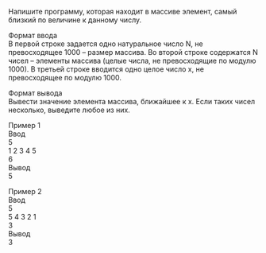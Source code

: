 Напишите программу, которая находит в массиве элемент, самый близкий по величине к  данному числу.   

Формат ввода   
В первой строке задается одно натуральное число N, не превосходящее 1000 – размер массива. Во второй строке содержатся N чисел – элементы массива (целые числа, не превосходящие по модулю 1000). В третьей строке вводится одно целое число x, не превосходящее по модулю 1000.   

Формат вывода   
Вывести значение элемента массива, ближайшее к x. Если таких чисел несколько, выведите любое из них.   

Пример 1  
Ввод   
5   
1 2 3 4 5  
6   
Вывод  
5  

Пример 2   
Ввод  
5   
5 4 3 2 1   
3   
Вывод   
3  
